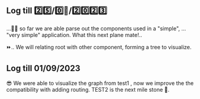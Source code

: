 ## Log till 2️⃣5️⃣/0️⃣🎱/2️⃣0️⃣2️⃣3️⃣

...🚶‍♂️ so far we are able parse out the components used in a "simple", ... "very simple" application. What this next plane mate!..

⏩.. We will relating root with other component, forming a tree to visualize.

## Log till 01/09/2023

😎 We were able to visualize the graph from test1 , now we improve the the compatibility with adding routing. TEST2 is the next mile stone 🗻.



